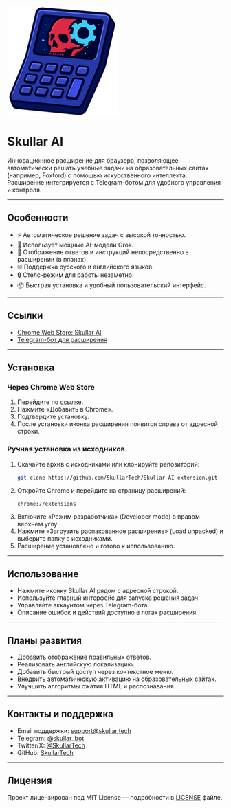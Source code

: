 ![Skullar AI Logo](assets/icons/icon256.png)
# Skullar AI

Инновационное расширение для браузера, позволяющее автоматически решать учебные задачи на образовательных сайтах (например, Foxford) с помощью искусственного интеллекта. Расширение интегрируется с Telegram-ботом для удобного управления и контроля.

***

## Особенности

- ⚡ Автоматическое решение задач с высокой точностью.
- 🤖 Использует мощные AI-модели Grok.
- 🎯 Отображение ответов и инструкций непосредственно в расширении (в планах).
- 🌐 Поддержка русского и английского языков.
- 🔒 Стелс-режим для работы незаметно.
- 📦 Быстрая установка и удобный пользовательский интерфейс.

***

## Ссылки

- [Chrome Web Store: Skullar AI](https://chromewebstore.google.com/detail/cgemajmnolmflpkpdkoamgfepecnhkjk)
- [Telegram-бот для расширения](https://t.me/skullar_bot)

***

## Установка

### Через Chrome Web Store

1. Перейдите по [ссылке](https://chromewebstore.google.com/detail/cgemajmnolmflpkpdkoamgfepecnhkjk).  
2. Нажмите «Добавить в Chrome».  
3. Подтвердите установку.  
4. После установки иконка расширения появится справа от адресной строки.

### Ручная установка из исходников

1. Скачайте архив с исходниками или клонируйте репозиторий:  
   ```bash
   git clone https://github.com/SkullarTech/Skullar-AI-extension.git
   ```
2. Откройте Chrome и перейдите на страницу расширений:  
   ```
   chrome://extensions
   ```
3. Включите «Режим разработчика» (Developer mode) в правом верхнем углу.  
4. Нажмите «Загрузить распакованное расширение» (Load unpacked) и выберите папку с исходниками.  
5. Расширение установлено и готово к использованию.

***

## Использование

- Нажмите иконку Skullar AI рядом с адресной строкой.  
- Используйте главный интерфейс для запуска решения задач.  
- Управляйте аккаунтом через Telegram-бота.   
- Описание ошибок и действий доступно в логах расширения.

***

## Планы развития

- Добавить отображение правильных ответов.  
- Реализовать английскую локализацию.  
- Добавить быстрый доступ через контекстное меню.  
- Внедрить автоматическую активацию на образовательных сайтах.  
- Улучшить алгоритмы сжатия HTML и распознавания.

***

## Контакты и поддержка

- Email поддержки: support@skullar.tech  
- Telegram: [@skullar_bot](https://t.me/skullar_bot)  
- Twitter/X: [@SkullarTech](https://twitter.com/SkullarTech)  
- GitHub: [SkullarTech](https://github.com/SkullarTech)

***

## Лицензия

Проект лицензирован под MIT License — подробности в [LICENSE](LICENSE) файле.
